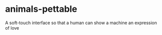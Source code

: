 # animals-pettable

A soft-touch interface so that a human can show a machine an expression of love
